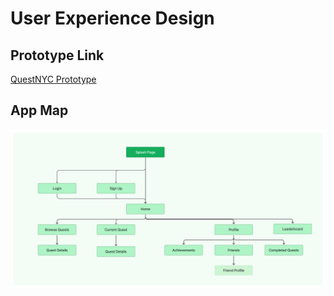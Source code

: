 # User Experience Design

## Prototype Link

[QuestNYC Prototype](https://www.figma.com/proto/ew4G3gF7yhqSMWSDMDvNWH/QuestNYC-Wireframes?node-id=4-14&t=KKYycQJPi3ckFxcH-1)

## App Map

![App Map](/ux-design/QuestNYC_app_map.png)